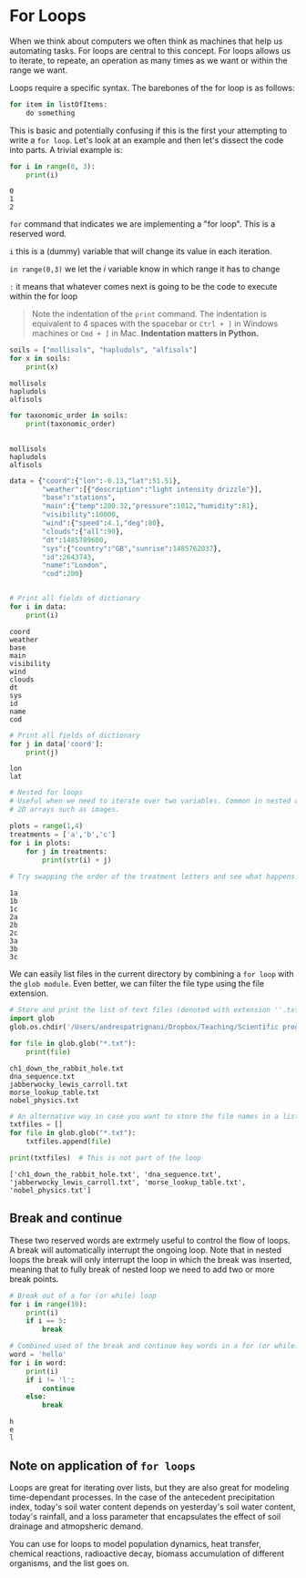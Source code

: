 
# For Loops

When we think about computers we often think as machines that help us automating tasks. For loops are central to this concept. For loops allows us to iterate, to repeate, an operation as many times as we want or within the range we want.


Loops require a specific syntax. The barebones of the for loop is as follows:

```python
for item in listOfItems:
    do something
```

This is basic and potentially confusing if this is the first your attempting to write a `for loop`. Let's look at an example and then let's dissect the code into parts. A trivial example is:


```python
for i in range(0, 3):
    print(i)
```

    0
    1
    2


`for` command that indicates we are implementing a "for loop". This is a reserved word.

`i` this is a (dummy) variable that will change its value in each iteration.

`in range(0,3)` we let the *i* variable know in which range it has to change

`:` it means that whatever comes next is going to be the code to execute within the for loop


> Note the indentation of the `print` command. The indentation is equivalent to 4 spaces with the spacebar or `Ctrl + ]` in Windows machines or `Cmd + ]` in Mac. **Indentation matters in Python.**



```python
soils = ["mollisols", "hapludols", "alfisols"]
for x in soils:
    print(x)

```

    mollisols
    hapludols
    alfisols



```python
for taxonomic_order in soils:
    print(taxonomic_order)
    
```

    mollisols
    hapludols
    alfisols



```python
data = {"coord":{"lon":-0.13,"lat":51.51},
        "weather":[{"description":"light intensity drizzle"}],
        "base":"stations",
        "main":{"temp":280.32,"pressure":1012,"humidity":81},
        "visibility":10000,
        "wind":{"speed":4.1,"deg":80},
        "clouds":{"all":90},
        "dt":1485789600,
        "sys":{"country":"GB","sunrise":1485762037},
        "id":2643743,
        "name":"London",
        "cod":200}


# Print all fields of dictionary
for i in data:
    print(i)

```

    coord
    weather
    base
    main
    visibility
    wind
    clouds
    dt
    sys
    id
    name
    cod



```python
# Print all fields of dictionary
for j in data['coord']:
    print(j)
```

    lon
    lat



```python
# Nested for loops
# Useful when we need to iterate over two variables. Common in nested data arrays or 
# 2D arrays such as images.

plots = range(1,4)
treatments = ['a','b','c']
for i in plots:
    for j in treatments:
        print(str(i) + j) 
        
# Try swapping the order of the treatment letters and see what happens.
```

    1a
    1b
    1c
    2a
    2b
    2c
    3a
    3b
    3c


We can easily list files in the current directory by combining a `for loop` with the `glob module`.
Even better, we can filter the file type using the file extension.


```python
# Store and print the list of text files (denoted with extension ''.txt') only
import glob
glob.os.chdir('/Users/andrespatrignani/Dropbox/Teaching/Scientific programming/introcoding-spring-2019/Datasets')

for file in glob.glob("*.txt"):
    print(file)

```

    ch1_down_the_rabbit_hole.txt
    dna_sequence.txt
    jabberwocky_lewis_carroll.txt
    morse_lookup_table.txt
    nobel_physics.txt



```python
# An alternative way in case you want to store the file names in a list
txtfiles = []
for file in glob.glob("*.txt"):
    txtfiles.append(file)

print(txtfiles)  # This is not part of the loop
```

    ['ch1_down_the_rabbit_hole.txt', 'dna_sequence.txt', 'jabberwocky_lewis_carroll.txt', 'morse_lookup_table.txt', 'nobel_physics.txt']


## Break and continue

These two reserved words are extrmely useful to control the flow of loops. A break will automatically interrupt the ongoing loop. Note that in nested loops the break will only interrupt the loop in which the break was inserted, meaning that to fully break of nested loop we need to add two or more break points.


```python
# Break out of a for (or while) loop
for i in range(10):
    print(i)
    if i == 5:
        break
```


```python
# Combined used of the break and continue key words in a for (or while) loop
word = 'hello'
for i in word:
    print(i)
    if i != 'l':
        continue
    else:
        break
```

    h
    e
    l


## Note on application of `for loops`
Loops are great for iterating over lists, but they are also great for modeling time-dependant processes. In the case of the antecedent precipitation index, today's soil water content depends on yesterday's soil water content, today's rainfall, and a loss parameter that encapsulates the effect of soil drainage and atmopsheric demand. 

You can use for loops to model population dynamics, heat transfer, chemical reactions, radioactive decay, biomass accumulation of different organisms, and the list goes on.
